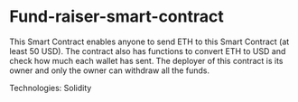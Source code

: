 # Fund-raiser-smart-contract
This Smart Contract enables anyone to send ETH to this Smart Contract (at least 50 USD). The contract also has functions to convert ETH to USD and check how much each wallet has sent.
The deployer of this contract is its owner and only the owner can withdraw all the funds.

Technologies:
Solidity
